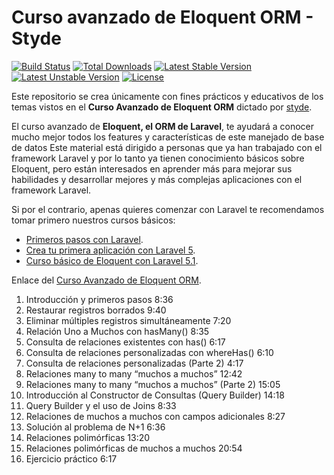 # Curso avanzado de Eloquent ORM - Styde

[![Build Status](https://travis-ci.org/laravel/framework.svg)](https://travis-ci.org/laravel/framework)
[![Total Downloads](https://poser.pugx.org/laravel/framework/d/total.svg)](https://packagist.org/packages/laravel/framework)
[![Latest Stable Version](https://poser.pugx.org/laravel/framework/v/stable.svg)](https://packagist.org/packages/laravel/framework)
[![Latest Unstable Version](https://poser.pugx.org/laravel/framework/v/unstable.svg)](https://packagist.org/packages/laravel/framework)
[![License](https://poser.pugx.org/laravel/framework/license.svg)](https://packagist.org/packages/laravel/framework)

Este repositorio se crea únicamente con fines prácticos y educativos de los temas vistos en el **Curso Avanzado de Eloquent ORM** dictado por [styde](https://styde.net).

El curso avanzado de **Eloquent, el ORM de Laravel**, te ayudará a conocer mucho mejor todos los features y características de este manejado de base de datos Este material está dirigido a personas que ya han trabajado con el framework Laravel y por lo tanto ya tienen conocimiento básicos sobre Eloquent, pero están interesados en aprender más para mejorar sus habilidades y desarrollar mejores y más complejas aplicaciones con el framework Laravel.

Si por el contrario, apenas quieres comenzar con Laravel te recomendamos tomar primero nuestros cursos básicos: 

* [Primeros pasos con Laravel](http://styde.net/primeros-pasos-con-laravel-5/).
* [Crea tu primera aplicación con Laravel 5](https://styde.net/curso-crea-aplicaciones-con-laravel-5/).
* [Curso básico de Eloquent con Laravel 5.1](https://styde.net/curso-basico-de-eloquent-orm-con-laravel-5-1/).

Enlace del [Curso Avanzado de Eloquent ORM](https://styde.net/curso-avanzado-de-eloquent-orm/).

1. Introducción y primeros pasos 8:36
2. Restaurar registros borrados 9:40
3. Eliminar múltiples registros simultáneamente 7:20
4. Relación Uno a Muchos con hasMany() 8:35
5. Consulta de relaciones existentes con has() 6:17
6. Consulta de relaciones personalizadas con whereHas() 6:10
7. Consulta de relaciones personalizadas (Parte 2) 4:17
8. Relaciones many to many “muchos a muchos” 12:42
9. Relaciones many to many “muchos a muchos” (Parte 2) 15:05
10. Introducción al Constructor de Consultas (Query Builder) 14:18
11. Query Builder y el uso de Joins 8:33
12. Relaciones de muchos a muchos con campos adicionales 8:27
13. Solución al problema de N+1 6:36
14. Relaciones polimórficas 13:20
15. Relaciones polimórficas de muchos a muchos 20:54
16. Ejercicio práctico 6:17
